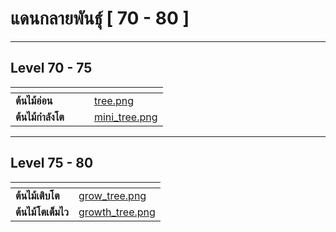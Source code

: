 # แดนกลายพันธุ์ \[ 70 - 80 ]

***

## Level 70 - 75 <a href="#level-1-5" id="level-1-5"></a>

<table data-card-size="large" data-view="cards" data-full-width="true"><thead><tr><th></th><th></th><th></th><th data-hidden data-card-cover data-type="files"></th></tr></thead><tbody><tr><td><strong>ต้นไม้อ่อน</strong></td><td></td><td></td><td><a href="../.gitbook/assets/tree.png">tree.png</a></td></tr><tr><td><strong>ต้นไม้กำลังโต</strong></td><td></td><td></td><td><a href="../.gitbook/assets/mini_tree.png">mini_tree.png</a></td></tr></tbody></table>

***

## Level 75 - 80 <a href="#level-1-5" id="level-1-5"></a>

<table data-card-size="large" data-view="cards" data-full-width="true"><thead><tr><th></th><th data-hidden data-card-cover data-type="files"></th></tr></thead><tbody><tr><td><strong>ต้นไม้เติบโต</strong></td><td><a href="../.gitbook/assets/grow_tree.png">grow_tree.png</a></td></tr><tr><td><strong>ต้นไม้โตเต็มไว</strong></td><td><a href="../.gitbook/assets/growth_tree.png">growth_tree.png</a></td></tr></tbody></table>
